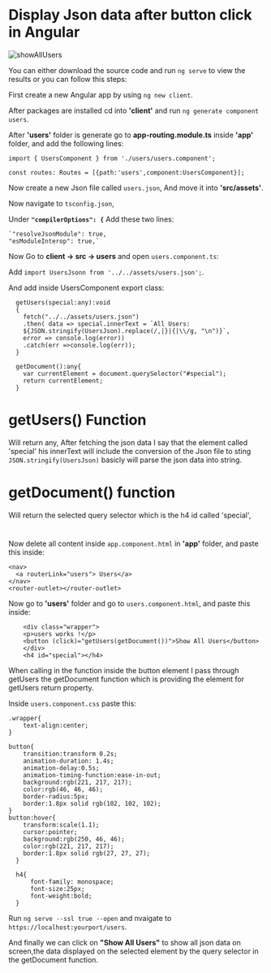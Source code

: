 # Display Json data after button click in Angular

![showAllUsers](https://user-images.githubusercontent.com/80118008/147559232-d889aa07-e2bf-403d-9381-6379e1df4aee.gif)

You can either download the source code and run `ng serve` to view the results or you can follow this steps:


First create a new Angular app by using `ng new client`.

After packages are installed cd into **'client'** and run `ng generate component users`.

After **'users'** folder is generate go to **app-routing.module.ts** inside **'app'** folder, and add the following lines:

```
import { UsersComponent } from './users/users.component';

const routes: Routes = [{path:'users',component:UsersComponent}];
```

Now create a new Json file called `users.json`, And move it into **'src/assets'**.

Now navigate to `tsconfig.json`,

Under **`"compilerOptions": {`** Add these two lines:

    `"resolveJsonModule": true,
    "esModuleInterop": true,`

Now Go to **client -> src -> users** and open `users.component.ts`:

Add `import UsersJsonn from '../../assets/users.json';`.

And add inside UsersComponent export class:

```
  getUsers(special:any):void 
  {  
    fetch("../../assets/users.json")
    .then( data => special.innerText = `All Users:
    ${JSON.stringify(UsersJson).replace(/,|}|{|\\/g, "\n")}`, 
    error => console.log(error))
    .catch(err =>console.log(err));  
  }

  getDocument():any{    
    var currentElement = document.querySelector("#special");
    return currentElement;
  }
```
# getUsers() Function
Will return any, After fetching the json data I say that the element called 'special' his innerText will include the conversion of the Json file to sting `JSON.stringify(UsersJson)` basicly will parse the json data into string.

# getDocument() function
Will return the selected query selector which is the h4 id called 'special',
#

Now delete all content inside `app.component.html` in **'app'** folder, and paste this inside:

```
<nav>
  <a routerLink="users"> Users</a>
</nav>
<router-outlet></router-outlet>
```

Now go to **'users'** folder and go to `users.component.html`, and paste this inside:

```
    <div class="wrapper">
    <p>users works !</p>   
    <button (click)="getUsers(getDocument())">Show All Users</button>
    </div>
    <h4 id="special"></h4>  
```
When calling in the function inside the button element I pass through getUsers the getDocument function which is providing the element for getUsers return property.


Inside `users.component.css` paste this:

```
.wrapper{
    text-align:center;
}

button{
    transition:transform 0.2s;
    animation-duration: 1.4s;
    animation-delay:0.5s;
    animation-timing-function:ease-in-out;
    background:rgb(221, 217, 217);
    color:rgb(46, 46, 46);  
    border-radius:5px;
    border:1.8px solid rgb(102, 102, 102);
}
button:hover{
    transform:scale(1.1); 
    cursor:pointer;   
    background:rgb(250, 46, 46);
    color:rgb(221, 217, 217); 
    border:1.8px solid rgb(27, 27, 27);
  }

  h4{
      font-family: monospace;
      font-size:25px;
      font-weight:bold;
  }
```

Run `ng serve --ssl true --open` and nvaigate to `https://localhost:yourport/users`.

And finally we can click on **"Show All Users"** to show all json data on screen,the data displayed on the selected element by the query selector in the getDocument function.

